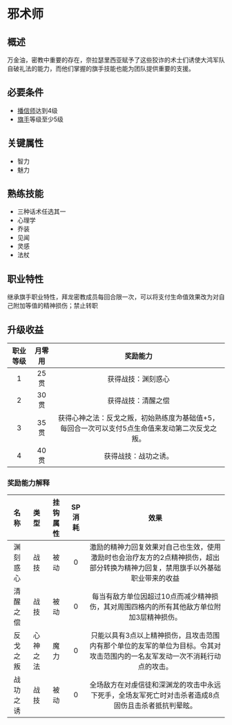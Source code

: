 # 邪术师

## 概述

万金油，密教中重要的存在，奈拉瑟里西亚赋予了这些狡诈的术士们诱使大鸿军队自破礼法的能力，而他们掌握的旗手技能也能为团队提供重要的支援。

## 必要条件

* <a href="../faithspreader" target="_blank">播信师</a>达到4级
* <a href="../../../basicJob/Standard-bearer" target="_blank">旗手</a>等级至少5级

## 关键属性

* 智力
* 魅力

## 熟练技能

* 三种话术任选其一
* 心理学
* 乔装
* 见闻
* 灵感
* 法杖

## 职业特性

继承旗手职业特性，拜龙密教成员每回合限一次，可以将支付生命值效果改为对自己附加等值的精神损伤；禁止转职

## 升级收益

职业等级|月零用|奖励能力
:--:|:--:|:--:
1|25贯|获得战技：渊刻惑心
2|30贯|获得战技：清醒之偿
3|35贯|获得心神之法：反戈之叛，初始熟练度为基础值+5，每回合一次可以支付5点生命值来发动第二次反戈之叛。
4|40贯|获得战技：战功之诱。

### 奖励能力解释

名称|类型|挂钩属性|SP消耗|效果
:--:|:--:|:--:|:--:|:--:
渊刻惑心|战技|被动|0|激励的精神力回复效果对自己也生效，使用激励时也会治疗友方的2点精神损伤，超出部分转换为精神力回复，禁用旗手以外基础职业带来的收益
清醒之偿|战技|被动|0|每当有敌方单位因超过10点而减少精神损伤，其对周围四格内的所有其他敌方单位附加3层精神损伤。
反戈之叛|心神之法|魔力|0|只能以具有3点以上精神损伤，且攻击范围内有那个单位的友军的单位为目标。令其对攻击范围内的一名友军发动一次不消耗行动点的攻击。
战功之诱|战技|被动|0|全场敌方在对虔信徒和深渊龙的攻击中永远下死手，全场友军死亡时对击杀者造成8点固伤且击杀者抵抗判晕眩。

